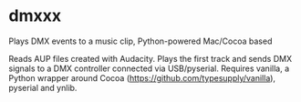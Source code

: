 dmxxx
=====

Plays DMX events to a music clip, Python-powered Mac/Cocoa based

Reads AUP files created with Audacity. Plays the first track and sends DMX signals to a DMX controller connected via USB/pyserial.
Requires vanilla, a Python wrapper around Cocoa (https://github.com/typesupply/vanilla), pyserial and ynlib.
